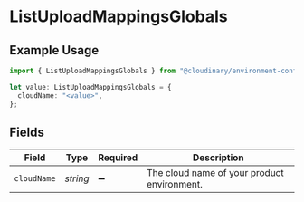 # ListUploadMappingsGlobals

## Example Usage

```typescript
import { ListUploadMappingsGlobals } from "@cloudinary/environment-config/models/operations";

let value: ListUploadMappingsGlobals = {
  cloudName: "<value>",
};
```

## Fields

| Field                                       | Type                                        | Required                                    | Description                                 |
| ------------------------------------------- | ------------------------------------------- | ------------------------------------------- | ------------------------------------------- |
| `cloudName`                                 | *string*                                    | :heavy_minus_sign:                          | The cloud name of your product environment. |